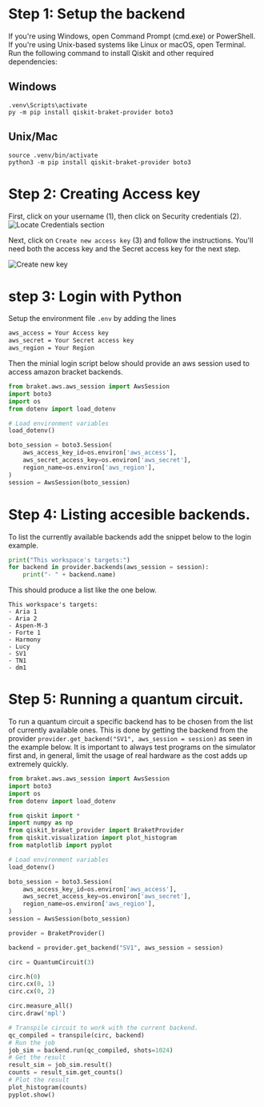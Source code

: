 # Step 1: Setup the backend

If you're using Windows, open Command Prompt (cmd.exe) or PowerShell. If you're using Unix-based systems like Linux or macOS, open Terminal.
Run the following command to install Qiskit and other required dependencies:

## Windows
```
.venv\Scripts\activate
py -m pip install qiskit-braket-provider boto3
```

## Unix/Mac

```
source .venv/bin/activate
python3 -m pip install qiskit-braket-provider boto3
```

# Step 2: Creating Access key
First, click on your username (1), then click on Security credentials (2). 
![Locate Credentials section](./images/amazon%20menu.PNG)

Next, click on `Create new access key` (3) and follow the instructions. You'll need both the access key and the Secret access key for the next step.

![Create new key](./images/add_new_bracket.png)

# step 3: Login with Python
Setup the environment file `.env` by adding the lines 
```bash
aws_access = Your Access key
aws_secret = Your Secret access key
aws_region = Your Region
```
Then the minial login script below should provide an aws session used to access amazon bracket backends. 
```python
from braket.aws.aws_session import AwsSession 
import boto3
import os 
from dotenv import load_dotenv

# Load environment variables 
load_dotenv()

boto_session = boto3.Session(
    aws_access_key_id=os.environ['aws_access'],
    aws_secret_access_key=os.environ['aws_secret'],
    region_name=os.environ['aws_region'],
)
session = AwsSession(boto_session)
``` 

# Step 4: Listing accesible backends.
To list the currently available backends add the snippet below to the login example.
```python 
print("This workspace's targets:")
for backend in provider.backends(aws_session = session):
    print("- " + backend.name)
```
This should produce a list like the one below.
```
This workspace's targets:
- Aria 1
- Aria 2
- Aspen-M-3
- Forte 1
- Harmony
- Lucy
- SV1
- TN1
- dm1
```

# Step 5: Running a quantum circuit.
To run a quantum circuit a specific backend has to be chosen from the list of currently available ones. This is done by getting the backend from the provider `provider.get_backend("SV1", aws_session = session)` as seen in the example below. It is important to always test programs on the simulator first and, in general, limit the usage of real hardware as the cost adds up extremely quickly.
```python
from braket.aws.aws_session import AwsSession 
import boto3
import os 
from dotenv import load_dotenv

from qiskit import *
import numpy as np
from qiskit_braket_provider import BraketProvider
from qiskit.visualization import plot_histogram
from matplotlib import pyplot

# Load environment variables 
load_dotenv()

boto_session = boto3.Session(
    aws_access_key_id=os.environ['aws_access'],
    aws_secret_access_key=os.environ['aws_secret'],
    region_name=os.environ['aws_region'],
)
session = AwsSession(boto_session)

provider = BraketProvider()

backend = provider.get_backend("SV1", aws_session = session)

circ = QuantumCircuit(3)

circ.h(0)
circ.cx(0, 1)
circ.cx(0, 2)

circ.measure_all()
circ.draw('mpl')

# Transpile circuit to work with the current backend.
qc_compiled = transpile(circ, backend)
# Run the job
job_sim = backend.run(qc_compiled, shots=1024)
# Get the result
result_sim = job_sim.result()
counts = result_sim.get_counts()
# Plot the result
plot_histogram(counts)
pyplot.show()
```
